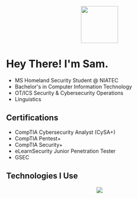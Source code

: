 <div id="header" align="center">
  <img src="https://media.giphy.com/media/WFZvB7VIXBgiz3oDXE/giphy.gif" width="100"/>
</div>

# Hey There! I'm Sam.
- MS Homeland Security Student @ NIATEC
- Bachelor's in Computer Information Technology
- OT/ICS Security & Cybersecurity Operations
- Linguistics

## Certifications
- CompTIA Cybersecurity Analyst (CySA+)
- CompTIA Pentest+
- CompTIA Security+
- eLearnSecurity Junior Penetration Tester
- GSEC

## Technologies I Use
<p align="center">
  <a href="https://skillicons.dev">
    <img src="https://skillicons.dev/iconsi=aws,azure,gcp,firebase,terraform,kubernetes,docker,git,gitlab,github,powershell,bash,regex,go,cs,python,cloudflare,arduino,npm,js,html,css,neovim,vscode,obsidian,postman,windows,linux,debian,kali,arch,redhat,raspberrypi" />
  </a>
</p>
